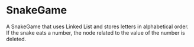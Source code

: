 # SnakeGame
A SnakeGame that uses Linked List and stores letters in alphabetical order. If the snake eats a number, the node related to the value of the number is deleted.
